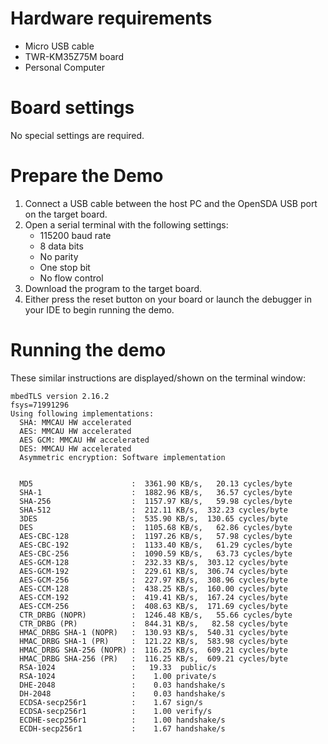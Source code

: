 Hardware requirements
=====================
- Micro USB cable
- TWR-KM35Z75M board
- Personal Computer

Board settings
============
No special settings are required.

Prepare the Demo
===============
1.  Connect a USB cable between the host PC and the OpenSDA USB port on the target board.
2.  Open a serial terminal with the following settings:
    - 115200 baud rate
    - 8 data bits
    - No parity
    - One stop bit
    - No flow control
3.  Download the program to the target board.
4.  Either press the reset button on your board or launch the debugger in your IDE to begin running the demo.

Running the demo
================
These similar instructions are displayed/shown on the terminal window:
~~~~~~~~~~~~~~~~~~~~~~~~~~~~~~~~~~~~~~~~
mbedTLS version 2.16.2
fsys=71991296
Using following implementations:
  SHA: MMCAU HW accelerated
  AES: MMCAU HW accelerated
  AES GCM: MMCAU HW accelerated
  DES: MMCAU HW accelerated
  Asymmetric encryption: Software implementation


  MD5                      :  3361.90 KB/s,   20.13 cycles/byte
  SHA-1                    :  1882.96 KB/s,   36.57 cycles/byte
  SHA-256                  :  1157.97 KB/s,   59.98 cycles/byte
  SHA-512                  :  212.11 KB/s,  332.23 cycles/byte
  3DES                     :  535.90 KB/s,  130.65 cycles/byte
  DES                      :  1105.68 KB/s,   62.86 cycles/byte
  AES-CBC-128              :  1197.26 KB/s,   57.98 cycles/byte
  AES-CBC-192              :  1133.40 KB/s,   61.29 cycles/byte
  AES-CBC-256              :  1090.59 KB/s,   63.73 cycles/byte
  AES-GCM-128              :  232.33 KB/s,  303.12 cycles/byte
  AES-GCM-192              :  229.61 KB/s,  306.74 cycles/byte
  AES-GCM-256              :  227.97 KB/s,  308.96 cycles/byte
  AES-CCM-128              :  438.25 KB/s,  160.00 cycles/byte
  AES-CCM-192              :  419.41 KB/s,  167.24 cycles/byte
  AES-CCM-256              :  408.63 KB/s,  171.69 cycles/byte
  CTR_DRBG (NOPR)          :  1246.48 KB/s,   55.66 cycles/byte
  CTR_DRBG (PR)            :  844.31 KB/s,   82.58 cycles/byte
  HMAC_DRBG SHA-1 (NOPR)   :  130.93 KB/s,  540.31 cycles/byte
  HMAC_DRBG SHA-1 (PR)     :  121.22 KB/s,  583.98 cycles/byte
  HMAC_DRBG SHA-256 (NOPR) :  116.25 KB/s,  609.21 cycles/byte
  HMAC_DRBG SHA-256 (PR)   :  116.25 KB/s,  609.21 cycles/byte
  RSA-1024                 :   19.33  public/s
  RSA-1024                 :    1.00 private/s
  DHE-2048                 :    0.03 handshake/s
  DH-2048                  :    0.03 handshake/s
  ECDSA-secp256r1          :    1.67 sign/s
  ECDSA-secp256r1          :    1.00 verify/s
  ECDHE-secp256r1          :    1.00 handshake/s
  ECDH-secp256r1           :    1.67 handshake/s
~~~~~~~~~~~~~~~~~~~~~~~~~~~~~~~~~~~~~~~~~~